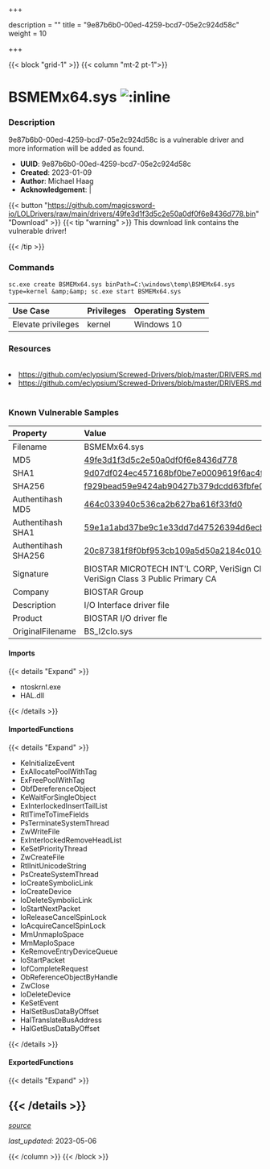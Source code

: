 +++

description = ""
title = "9e87b6b0-00ed-4259-bcd7-05e2c924d58c"
weight = 10

+++


{{< block "grid-1" >}}
{{< column "mt-2 pt-1">}}


# BSMEMx64.sys ![:inline](/images/twitter_verified.png) 


### Description

9e87b6b0-00ed-4259-bcd7-05e2c924d58c is a vulnerable driver and more information will be added as found.
- **UUID**: 9e87b6b0-00ed-4259-bcd7-05e2c924d58c
- **Created**: 2023-01-09
- **Author**: Michael Haag
- **Acknowledgement**:  | [](https://twitter.com/)

{{< button "https://github.com/magicsword-io/LOLDrivers/raw/main/drivers/49fe3d1f3d5c2e50a0df0f6e8436d778.bin" "Download" >}}
{{< tip "warning" >}}
This download link contains the vulnerable driver!

{{< /tip >}}

### Commands

```
sc.exe create BSMEMx64.sys binPath=C:\windows\temp\BSMEMx64.sys type=kernel &amp;&amp; sc.exe start BSMEMx64.sys
```

| Use Case | Privileges | Operating System | 
|:---- | ---- | ---- |
| Elevate privileges | kernel | Windows 10 |

### Resources
<br>
<li><a href=" https://github.com/eclypsium/Screwed-Drivers/blob/master/DRIVERS.md"> https://github.com/eclypsium/Screwed-Drivers/blob/master/DRIVERS.md</a></li>
<li><a href="https://github.com/eclypsium/Screwed-Drivers/blob/master/DRIVERS.md">https://github.com/eclypsium/Screwed-Drivers/blob/master/DRIVERS.md</a></li>
<br>

### Known Vulnerable Samples

| Property           | Value |
|:-------------------|:------|
| Filename           | BSMEMx64.sys |
| MD5                | [49fe3d1f3d5c2e50a0df0f6e8436d778](https://www.virustotal.com/gui/file/49fe3d1f3d5c2e50a0df0f6e8436d778) |
| SHA1               | [9d07df024ec457168bf0be7e0009619f6ac4f13c](https://www.virustotal.com/gui/file/9d07df024ec457168bf0be7e0009619f6ac4f13c) |
| SHA256             | [f929bead59e9424ab90427b379dcdd63fbfe0c4fb5e1792e3a1685541cd5ec65](https://www.virustotal.com/gui/file/f929bead59e9424ab90427b379dcdd63fbfe0c4fb5e1792e3a1685541cd5ec65) |
| Authentihash MD5   | [464c033940c536ca2b627ba616f33fd0](https://www.virustotal.com/gui/search/authentihash%253A464c033940c536ca2b627ba616f33fd0) |
| Authentihash SHA1  | [59e1a1abd37be9c1e33dd7d47526394d6ecb9c49](https://www.virustotal.com/gui/search/authentihash%253A59e1a1abd37be9c1e33dd7d47526394d6ecb9c49) |
| Authentihash SHA256| [20c87381f8f0bf953cb109a5d50a2184c0104cc8ab30e2f94dfba89a5d19b9d8](https://www.virustotal.com/gui/search/authentihash%253A20c87381f8f0bf953cb109a5d50a2184c0104cc8ab30e2f94dfba89a5d19b9d8) |
| Signature         | BIOSTAR MICROTECH INT&#39;L CORP, VeriSign Class 3 Code Signing 2009-2 CA, VeriSign Class 3 Public Primary CA   |
| Company           | BIOSTAR Group |
| Description       | I/O Interface driver file |
| Product           | BIOSTAR I/O driver fle |
| OriginalFilename  | BS_I2cIo.sys |


#### Imports
{{< details "Expand" >}}
* ntoskrnl.exe
* HAL.dll

{{< /details >}}
#### ImportedFunctions
{{< details "Expand" >}}
* KeInitializeEvent
* ExAllocatePoolWithTag
* ExFreePoolWithTag
* ObfDereferenceObject
* KeWaitForSingleObject
* ExInterlockedInsertTailList
* RtlTimeToTimeFields
* PsTerminateSystemThread
* ZwWriteFile
* ExInterlockedRemoveHeadList
* KeSetPriorityThread
* ZwCreateFile
* RtlInitUnicodeString
* PsCreateSystemThread
* IoCreateSymbolicLink
* IoCreateDevice
* IoDeleteSymbolicLink
* IoStartNextPacket
* IoReleaseCancelSpinLock
* IoAcquireCancelSpinLock
* MmUnmapIoSpace
* MmMapIoSpace
* KeRemoveEntryDeviceQueue
* IoStartPacket
* IofCompleteRequest
* ObReferenceObjectByHandle
* ZwClose
* IoDeleteDevice
* KeSetEvent
* HalSetBusDataByOffset
* HalTranslateBusAddress
* HalGetBusDataByOffset

{{< /details >}}
#### ExportedFunctions
{{< details "Expand" >}}

{{< /details >}}
-----



[*source*](https://github.com/magicsword-io/LOLDrivers/tree/main/yaml/9e87b6b0-00ed-4259-bcd7-05e2c924d58c.yaml)

*last_updated:* 2023-05-06








{{< /column >}}
{{< /block >}}
